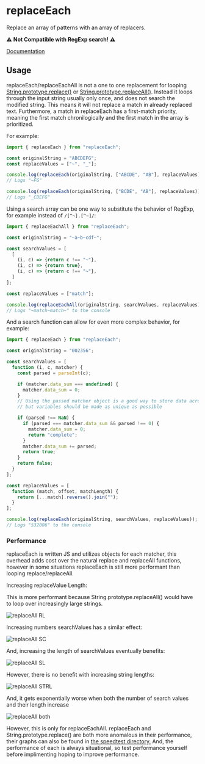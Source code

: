# replaceEach

Replace an array of patterns with an array of replacers.

⚠️ **Not Compatible with RegExp search!** ⚠️

[Documentation](docs.md)

## Usage

replaceEach/replaceEachAll is not a one to one replacement for looping [String.prototype.replace()](https://developer.mozilla.org/en-US/docs/Web/JavaScript/Reference/Global_Objects/String/replace) or [String.prototype.replaceAll()](https://developer.mozilla.org/en-US/docs/Web/JavaScript/Reference/Global_Objects/String/replaceAll).  Instead it loops through the input string usually only once, and does not search the modified string.  This means it will not replace a match in already replaced text.  Furthermore, a match in replaceEach has a first-match priority, meaning the first match chronilogically and the first match in the array is prioritized.  

For example:

```js
import { replaceEach } from "replaceEach";

const originalString = "ABCDEFG";
const replaceValues = ["~", "_"];

console.log(replaceEach(originalString, ["ABCDE", "AB"], replaceValues));
// Logs "~FG"

console.log(replaceEach(originalString, ["BCDE", "AB"], replaceValues));
// Logs "_CDEFG"
```

Using a search array can be one way to substitute the behavior of RegExp, for example instead of `/[^~].[^~]/`:

```js
import { replaceEachAll } from "replaceEach";

const originalString = "~a~b~cdf~";

const searchValues = [
  [
    (i, c) => {return c !== "~"},
    (i, c) => {return true},
    (i, c) => {return c !== "~"},
  ]
];

const replaceValues = ["match"];

console.log(replaceEachAll(originalString, searchValues, replaceValues));
// Logs "~match~match~" to the console
```

And a search function can allow for even more complex behavior, for example: 

```js
import { replaceEach } from "replaceEach";

const originalString = "002356";

const searchValues = [
  function (i, c, matcher) {
    const parsed = parseInt(c);

    if (matcher.data_sum === undefined) {
      matcher.data_sum = 0;
    }
    // Using the passed matcher object is a good way to store data across calls of the search function,
    // but variables should be made as unique as possible

    if (parsed !== NaN) {
      if (parsed === matcher.data_sum && parsed !== 0) {
        matcher.data_sum = 0;
        return "complete";
      }
      matcher.data_sum += parsed;
      return true;
    }
    return false;
  }
];

const replaceValues = [
  function (match, offset, matchLength) {
    return [...match].reverse().join("");
  }
];

console.log(replaceEach(originalString, searchValues, replaceValues));
// Logs "532006" to the console
```

### Performance

replaceEach is written JS and utilizes objects for each matcher, this overhead adds cost over the natural replace and replaceAll functions, however in some situations replaceEach is still more performant than looping replace/replaceAll.

Increasing replaceValue Length:

This is more performant because String.prototype.replaceAll() would have to loop over increasingly large strings.

![replaceAll RL](https://raw.githubusercontent.com/AidanWelch/replaceEach/main/speedtest/replaceEachAllReplaceLength.png)

Increasing numbers searchValues has a similar effect:

![replaceAll SC](https://raw.githubusercontent.com/AidanWelch/replaceEach/main/speedtest/replaceEachAllSearchCount.png)

And, increasing the length of searchValues eventually benefits:

![replaceAll SL](https://raw.githubusercontent.com/AidanWelch/replaceEach/main/speedtest/replaceEachAllSearchLength.png)

However, there is no benefit with increasing string lengths:

![replaceAll STRL](https://raw.githubusercontent.com/AidanWelch/replaceEach/main/speedtest/replaceEachAllStringLength.png)

And, it gets exponentially worse when both the number of search values and their length increase

![replaceAll both](https://raw.githubusercontent.com/AidanWelch/replaceEach/main/speedtest/replaceEachAllBothSearchLengthCount.png)

However, this is only for replaceEachAll.  replaceEach and String.prototype.replace() are both more anomalous in their performance, their graphs can also be found in [the speedtest directory.](https://github.com/AidanWelch/replaceEach/tree/main/speedtest)  And, the performance of each is always situational, so test performance yourself before implimenting hoping to improve performance.
